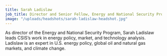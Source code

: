 ```yaml
---
title: Sarah Ladislaw
job_title: Director and Senior Fellow, Energy and National Security Program
image: "/uploads/headshots/sarah-ladislaw-headshot.jpg"
---
```


As director of the Energy and National Security Program, Sarah Ladislaw leads CSIS’s work in energy policy, market, and technology analysis. Ladislaw is an expert in U.S. energy policy, global oil and natural gas markets, and climate change.

